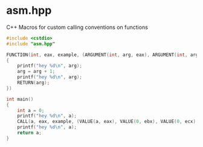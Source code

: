 # asm.hpp
C++ Macros for custom calling conventions on functions

```cpp
#include <cstdio>
#include "asm.hpp"

FUNCTION(int, eax, example, (ARGUMENT(int, arg, eax), ARGUMENT(int, arg2, ebx), ARGUMENT(int, arg3, ecx), ARGUMENT(int, arg4, edx)),
{
	printf("hey %d\n", arg);
	arg = arg + 1;
	printf("hey %d\n", arg);
	RETURN(arg);
})

int main()
{
	int a = 0;
	printf("hey %d\n", a);
	CALL(a, eax, example, (VALUE(a, eax), VALUE(0, ebx), VALUE(0, ecx), VALUE(0, edx)));
	printf("hey %d\n", a);
	return a;
}
```
